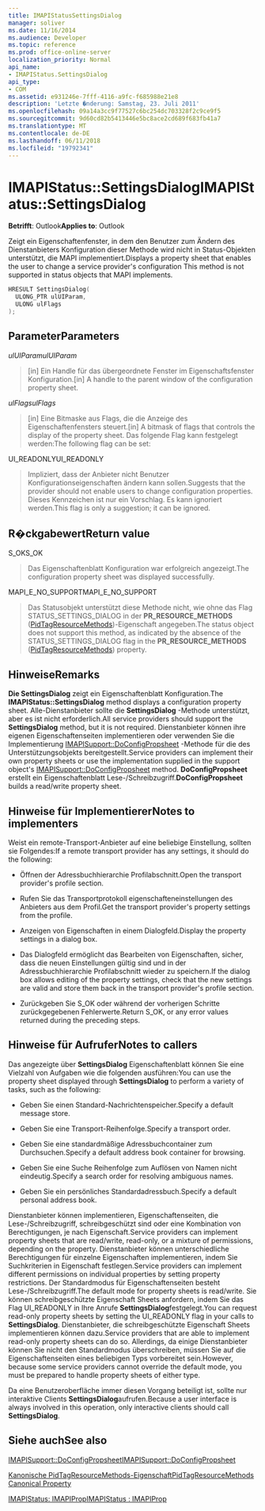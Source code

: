 ```yaml
---
title: IMAPIStatusSettingsDialog
manager: soliver
ms.date: 11/16/2014
ms.audience: Developer
ms.topic: reference
ms.prod: office-online-server
localization_priority: Normal
api_name:
- IMAPIStatus.SettingsDialog
api_type:
- COM
ms.assetid: e931246e-7fff-4116-a9fc-f685988e21e8
description: 'Letzte �nderung: Samstag, 23. Juli 2011'
ms.openlocfilehash: 09a14a3cc9f77527c6bc254dc703328f2c9ce9f5
ms.sourcegitcommit: 9d60cd82b5413446e5bc8ace2cd689f683fb41a7
ms.translationtype: MT
ms.contentlocale: de-DE
ms.lasthandoff: 06/11/2018
ms.locfileid: "19792341"
---
```

# <a name="imapistatussettingsdialog"></a><span data-ttu-id="50d38-103">IMAPIStatus::SettingsDialog</span><span class="sxs-lookup"><span data-stu-id="50d38-103">IMAPIStatus::SettingsDialog</span></span>

  
  
<span data-ttu-id="50d38-104">**Betrifft**: Outlook</span><span class="sxs-lookup"><span data-stu-id="50d38-104">**Applies to**: Outlook</span></span> 
  
<span data-ttu-id="50d38-105">Zeigt ein Eigenschaftenfenster, in dem den Benutzer zum Ändern des Dienstanbieters Konfiguration dieser Methode wird nicht in Status-Objekten unterstützt, die MAPI implementiert.</span><span class="sxs-lookup"><span data-stu-id="50d38-105">Displays a property sheet that enables the user to change a service provider's configuration This method is not supported in status objects that MAPI implements.</span></span>
  
```cpp
HRESULT SettingsDialog(
  ULONG_PTR ulUIParam,
  ULONG ulFlags
);
```

## <a name="parameters"></a><span data-ttu-id="50d38-106">Parameter</span><span class="sxs-lookup"><span data-stu-id="50d38-106">Parameters</span></span>

 <span data-ttu-id="50d38-107">_ulUIParam_</span><span class="sxs-lookup"><span data-stu-id="50d38-107">_ulUIParam_</span></span>
  
> <span data-ttu-id="50d38-108">[in] Ein Handle für das übergeordnete Fenster im Eigenschaftsfenster Konfiguration.</span><span class="sxs-lookup"><span data-stu-id="50d38-108">[in] A handle to the parent window of the configuration property sheet.</span></span>
    
 <span data-ttu-id="50d38-109">_ulFlags_</span><span class="sxs-lookup"><span data-stu-id="50d38-109">_ulFlags_</span></span>
  
> <span data-ttu-id="50d38-110">[in] Eine Bitmaske aus Flags, die die Anzeige des Eigenschaftenfensters steuert.</span><span class="sxs-lookup"><span data-stu-id="50d38-110">[in] A bitmask of flags that controls the display of the property sheet.</span></span> <span data-ttu-id="50d38-111">Das folgende Flag kann festgelegt werden:</span><span class="sxs-lookup"><span data-stu-id="50d38-111">The following flag can be set:</span></span>
    
<span data-ttu-id="50d38-112">UI_READONLY</span><span class="sxs-lookup"><span data-stu-id="50d38-112">UI_READONLY</span></span> 
  
> <span data-ttu-id="50d38-113">Impliziert, dass der Anbieter nicht Benutzer Konfigurationseigenschaften ändern kann sollen.</span><span class="sxs-lookup"><span data-stu-id="50d38-113">Suggests that the provider should not enable users to change configuration properties.</span></span> <span data-ttu-id="50d38-114">Dieses Kennzeichen ist nur ein Vorschlag. Es kann ignoriert werden.</span><span class="sxs-lookup"><span data-stu-id="50d38-114">This flag is only a suggestion; it can be ignored.</span></span>
    
## <a name="return-value"></a><span data-ttu-id="50d38-115">R�ckgabewert</span><span class="sxs-lookup"><span data-stu-id="50d38-115">Return value</span></span>

<span data-ttu-id="50d38-116">S_OK</span><span class="sxs-lookup"><span data-stu-id="50d38-116">S_OK</span></span> 
  
> <span data-ttu-id="50d38-117">Das Eigenschaftenblatt Konfiguration war erfolgreich angezeigt.</span><span class="sxs-lookup"><span data-stu-id="50d38-117">The configuration property sheet was displayed successfully.</span></span>
    
<span data-ttu-id="50d38-118">MAPI_E_NO_SUPPORT</span><span class="sxs-lookup"><span data-stu-id="50d38-118">MAPI_E_NO_SUPPORT</span></span> 
  
> <span data-ttu-id="50d38-119">Das Statusobjekt unterstützt diese Methode nicht, wie ohne das Flag STATUS_SETTINGS_DIALOG in der **PR_RESOURCE_METHODS** ([PidTagResourceMethods](pidtagresourcemethods-canonical-property.md))-Eigenschaft angegeben.</span><span class="sxs-lookup"><span data-stu-id="50d38-119">The status object does not support this method, as indicated by the absence of the STATUS_SETTINGS_DIALOG flag in the **PR_RESOURCE_METHODS** ([PidTagResourceMethods](pidtagresourcemethods-canonical-property.md)) property.</span></span>
    
## <a name="remarks"></a><span data-ttu-id="50d38-120">Hinweise</span><span class="sxs-lookup"><span data-stu-id="50d38-120">Remarks</span></span>

<span data-ttu-id="50d38-121">**Die SettingsDialog** zeigt ein Eigenschaftenblatt Konfiguration.</span><span class="sxs-lookup"><span data-stu-id="50d38-121">The **IMAPIStatus::SettingsDialog** method displays a configuration property sheet.</span></span> <span data-ttu-id="50d38-122">Alle-Dienstanbieter sollte die **SettingsDialog** -Methode unterstützt, aber es ist nicht erforderlich.</span><span class="sxs-lookup"><span data-stu-id="50d38-122">All service providers should support the **SettingsDialog** method, but it is not required.</span></span> <span data-ttu-id="50d38-123">Dienstanbieter können ihre eigenen Eigenschaftenseiten implementieren oder verwenden Sie die Implementierung [IMAPISupport::DoConfigPropsheet](imapisupport-doconfigpropsheet.md) -Methode für die des Unterstützungsobjekts bereitgestellt.</span><span class="sxs-lookup"><span data-stu-id="50d38-123">Service providers can implement their own property sheets or use the implementation supplied in the support object's [IMAPISupport::DoConfigPropsheet](imapisupport-doconfigpropsheet.md) method.</span></span> <span data-ttu-id="50d38-124">**DoConfigPropsheet** erstellt ein Eigenschaftenblatt Lese-/Schreibzugriff.</span><span class="sxs-lookup"><span data-stu-id="50d38-124">**DoConfigPropsheet** builds a read/write property sheet.</span></span> 
  
## <a name="notes-to-implementers"></a><span data-ttu-id="50d38-125">Hinweise für Implementierer</span><span class="sxs-lookup"><span data-stu-id="50d38-125">Notes to implementers</span></span>

<span data-ttu-id="50d38-126">Weist ein remote-Transport-Anbieter auf eine beliebige Einstellung, sollten sie Folgendes:</span><span class="sxs-lookup"><span data-stu-id="50d38-126">If a remote transport provider has any settings, it should do the following:</span></span>
  
- <span data-ttu-id="50d38-127">Öffnen der Adressbuchhierarchie Profilabschnitt.</span><span class="sxs-lookup"><span data-stu-id="50d38-127">Open the transport provider's profile section.</span></span>
    
- <span data-ttu-id="50d38-128">Rufen Sie das Transportprotokoll eigenschafteneinstellungen des Anbieters aus dem Profil.</span><span class="sxs-lookup"><span data-stu-id="50d38-128">Get the transport provider's property settings from the profile.</span></span>
    
- <span data-ttu-id="50d38-129">Anzeigen von Eigenschaften in einem Dialogfeld.</span><span class="sxs-lookup"><span data-stu-id="50d38-129">Display the property settings in a dialog box.</span></span>
    
- <span data-ttu-id="50d38-130">Das Dialogfeld ermöglicht das Bearbeiten von Eigenschaften, sicher, dass die neuen Einstellungen gültig sind und in der Adressbuchhierarchie Profilabschnitt wieder zu speichern.</span><span class="sxs-lookup"><span data-stu-id="50d38-130">If the dialog box allows editing of the property settings, check that the new settings are valid and store them back in the transport provider's profile section.</span></span>
    
- <span data-ttu-id="50d38-131">Zurückgeben Sie S_OK oder während der vorherigen Schritte zurückgegebenen Fehlerwerte.</span><span class="sxs-lookup"><span data-stu-id="50d38-131">Return S_OK, or any error values returned during the preceding steps.</span></span>
    
## <a name="notes-to-callers"></a><span data-ttu-id="50d38-132">Hinweise für Aufrufer</span><span class="sxs-lookup"><span data-stu-id="50d38-132">Notes to callers</span></span>

<span data-ttu-id="50d38-133">Das angezeigte über **SettingsDialog** Eigenschaftenblatt können Sie eine Vielzahl von Aufgaben wie die folgenden ausführen:</span><span class="sxs-lookup"><span data-stu-id="50d38-133">You can use the property sheet displayed through **SettingsDialog** to perform a variety of tasks, such as the following:</span></span> 
  
- <span data-ttu-id="50d38-134">Geben Sie einen Standard-Nachrichtenspeicher.</span><span class="sxs-lookup"><span data-stu-id="50d38-134">Specify a default message store.</span></span>
    
- <span data-ttu-id="50d38-135">Geben Sie eine Transport-Reihenfolge.</span><span class="sxs-lookup"><span data-stu-id="50d38-135">Specify a transport order.</span></span>
    
- <span data-ttu-id="50d38-136">Geben Sie eine standardmäßige Adressbuchcontainer zum Durchsuchen.</span><span class="sxs-lookup"><span data-stu-id="50d38-136">Specify a default address book container for browsing.</span></span>
    
- <span data-ttu-id="50d38-137">Geben Sie eine Suche Reihenfolge zum Auflösen von Namen nicht eindeutig.</span><span class="sxs-lookup"><span data-stu-id="50d38-137">Specify a search order for resolving ambiguous names.</span></span>
    
- <span data-ttu-id="50d38-138">Geben Sie ein persönliches Standardadressbuch.</span><span class="sxs-lookup"><span data-stu-id="50d38-138">Specify a default personal address book.</span></span>
    
<span data-ttu-id="50d38-139">Dienstanbieter können implementieren, Eigenschaftenseiten, die Lese-/Schreibzugriff, schreibgeschützt sind oder eine Kombination von Berechtigungen, je nach Eigenschaft.</span><span class="sxs-lookup"><span data-stu-id="50d38-139">Service providers can implement property sheets that are read/write, read-only, or a mixture of permissions, depending on the property.</span></span> <span data-ttu-id="50d38-140">Dienstanbieter können unterschiedliche Berechtigungen für einzelne Eigenschaften implementieren, indem Sie Suchkriterien in Eigenschaft festlegen.</span><span class="sxs-lookup"><span data-stu-id="50d38-140">Service providers can implement different permissions on individual properties by setting property restrictions.</span></span> <span data-ttu-id="50d38-141">Der Standardmodus für Eigenschaftenseiten besteht Lese-/Schreibzugriff.</span><span class="sxs-lookup"><span data-stu-id="50d38-141">The default mode for property sheets is read/write.</span></span> <span data-ttu-id="50d38-142">Sie können schreibgeschützte Eigenschaft Sheets anfordern, indem Sie das Flag UI_READONLY in Ihre Anrufe **SettingsDialog**festgelegt.</span><span class="sxs-lookup"><span data-stu-id="50d38-142">You can request read-only property sheets by setting the UI_READONLY flag in your calls to **SettingsDialog**.</span></span> <span data-ttu-id="50d38-143">Dienstanbieter, die schreibgeschützte Eigenschaft Sheets implementieren können dazu.</span><span class="sxs-lookup"><span data-stu-id="50d38-143">Service providers that are able to implement read-only property sheets can do so.</span></span> <span data-ttu-id="50d38-144">Allerdings, da einige Dienstanbieter können Sie nicht den Standardmodus überschreiben, müssen Sie auf die Eigenschaftenseiten eines beliebigen Typs vorbereitet sein.</span><span class="sxs-lookup"><span data-stu-id="50d38-144">However, because some service providers cannot override the default mode, you must be prepared to handle property sheets of either type.</span></span> 
  
<span data-ttu-id="50d38-145">Da eine Benutzeroberfläche immer diesen Vorgang beteiligt ist, sollte nur interaktive Clients **SettingsDialog**aufrufen.</span><span class="sxs-lookup"><span data-stu-id="50d38-145">Because a user interface is always involved in this operation, only interactive clients should call **SettingsDialog**.</span></span>
  
## <a name="see-also"></a><span data-ttu-id="50d38-146">Siehe auch</span><span class="sxs-lookup"><span data-stu-id="50d38-146">See also</span></span>



[<span data-ttu-id="50d38-147">IMAPISupport::DoConfigPropsheet</span><span class="sxs-lookup"><span data-stu-id="50d38-147">IMAPISupport::DoConfigPropsheet</span></span>](imapisupport-doconfigpropsheet.md)
  
[<span data-ttu-id="50d38-148">Kanonische PidTagResourceMethods-Eigenschaft</span><span class="sxs-lookup"><span data-stu-id="50d38-148">PidTagResourceMethods Canonical Property</span></span>](pidtagresourcemethods-canonical-property.md)
  
[<span data-ttu-id="50d38-149">IMAPIStatus: IMAPIProp</span><span class="sxs-lookup"><span data-stu-id="50d38-149">IMAPIStatus : IMAPIProp</span></span>](imapistatusimapiprop.md)

